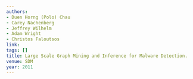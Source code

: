 ```yaml
---
authors:
- Duen Horng (Polo) Chau
- Carey Nachenberg
- Jeffrey Wilhelm
- Adam Wright
- Christos Faloutsos
link:
tags: []
title: Large Scale Graph Mining and Inference for Malware Detection.
venue: SDM
year: 2011
---
```

